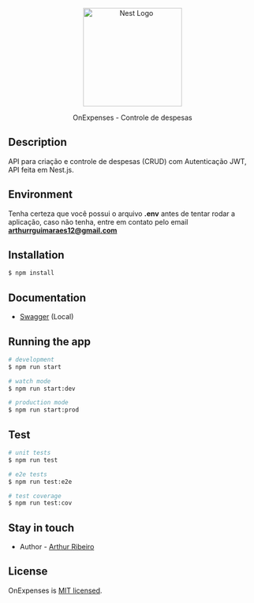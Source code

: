 <p align="center">
  <a href="http://nestjs.com/" target="blank"><img src="https://cdn-icons-png.flaticon.com/512/9635/9635073.png" width="200" alt="Nest Logo" /></a>
</p>

[circleci-image]: https://img.shields.io/circleci/build/github/nestjs/nest/master?token=abc123def456
[circleci-url]: https://circleci.com/gh/nestjs/nest

  <p align="center">OnExpenses - Controle de despesas</p>

## Description

API para criação e controle de despesas (CRUD) com Autenticação JWT, API feita em Nest.js.

## Environment

Tenha certeza que você possui o arquivo <strong>.env</strong> antes de tentar rodar a aplicação, caso não tenha, entre em contato pelo email <strong>arthurrguimaraes12@gmail.com</strong>

## Installation

```bash
$ npm install
```

## Documentation
- [Swagger](http://localhost:3000/api#/) (Local)

## Running the app

```bash
# development
$ npm run start

# watch mode
$ npm run start:dev

# production mode
$ npm run start:prod
```

## Test

```bash
# unit tests
$ npm run test

# e2e tests
$ npm run test:e2e

# test coverage
$ npm run test:cov
```

## Stay in touch

- Author - [Arthur Ribeiro](https://github.com/xArthurDev)

## License

OnExpenses is [MIT licensed](LICENSE).
